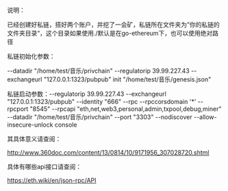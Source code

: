 说明：

已经创建好私链，搭好两个账户，并挖了一会矿，私链所在文件夹为”你的私链的文件夹目录“，这个目录如果使用./默认是在go-ethereum下，也可以使用绝对路径

私链初始化参数：

--datadir "/home/test/音乐/privchain" --regulatorip 39.99.227.43 --exchangeurl "127.0.0.1:1323/pubpub"  init "/home/test/音乐/genesis.json"

私链启动参数：--regulatorip 39.99.227.43 --exchangeurl "127.0.0.1:1323/pubpub"  --identity "666" --rpc  --rpccorsdomain '*' --rpcport "8545" --rpcapi "eth,net,web3,personal,admin,txpool,debug,miner" --datadir "/home/test/音乐/privchain" --port "3303" --nodiscover --allow-insecure-unlock console   



其具体意义请查阅：

http://www.360doc.com/content/13/0814/10/9171956_307028720.shtml

具体有哪些api接口请查阅：

https://eth.wiki/en/json-rpc/API

